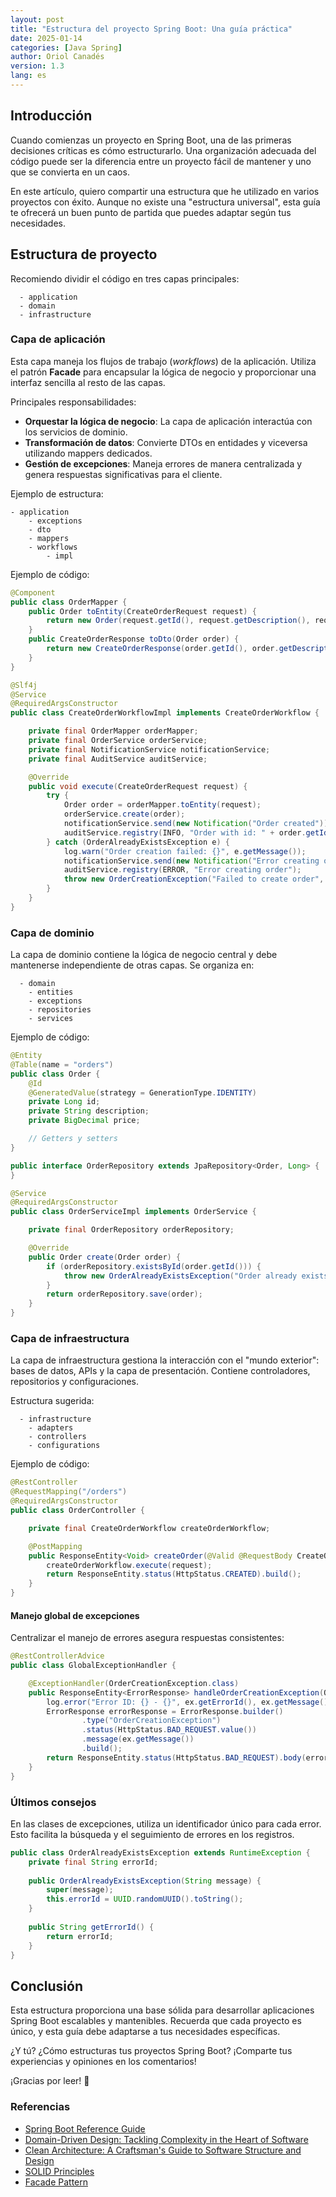 ```yaml
---
layout: post
title: "Estructura del proyecto Spring Boot: Una guía práctica"
date: 2025-01-14
categories: [Java Spring]
author: Oriol Canadés
version: 1.3
lang: es
---
```


## Introducción

Cuando comienzas un proyecto en Spring Boot, una de las primeras decisiones críticas es cómo estructurarlo. 
Una organización adecuada del código puede ser la diferencia entre un proyecto fácil de mantener y uno que se convierta en un caos.

En este artículo, quiero compartir una estructura que he utilizado en varios proyectos con éxito. 
Aunque no existe una "estructura universal", esta guía te ofrecerá un buen punto de partida que puedes adaptar según tus necesidades.

## Estructura de proyecto

Recomiendo dividir el código en tres capas principales:
```text
  - application
  - domain
  - infrastructure
```

### Capa de aplicación

Esta capa maneja los flujos de trabajo (_workflows_) de la aplicación. Utiliza el patrón **Facade** para encapsular la lógica de negocio y proporcionar una interfaz sencilla al resto de las capas.

Principales responsabilidades:
- **Orquestar la lógica de negocio**: La capa de aplicación interactúa con los servicios de dominio.
- **Transformación de datos**: Convierte DTOs en entidades y viceversa utilizando mappers dedicados.
- **Gestión de excepciones**: Maneja errores de manera centralizada y genera respuestas significativas para el cliente.

Ejemplo de estructura:
```text
- application
    - exceptions
    - dto
    - mappers
    - workflows
        - impl
```

Ejemplo de código:
```java
@Component
public class OrderMapper {
    public Order toEntity(CreateOrderRequest request) {
        return new Order(request.getId(), request.getDescription(), request.getPrice());
    }
    public CreateOrderResponse toDto(Order order) {
        return new CreateOrderResponse(order.getId(), order.getDescription(), order.getPrice());
    }
}
```

```java
@Slf4j
@Service
@RequiredArgsConstructor
public class CreateOrderWorkflowImpl implements CreateOrderWorkflow {

    private final OrderMapper orderMapper;
    private final OrderService orderService;
    private final NotificationService notificationService;
    private final AuditService auditService;

    @Override
    public void execute(CreateOrderRequest request) {
        try {
            Order order = orderMapper.toEntity(request);
            orderService.create(order);
            notificationService.send(new Notification("Order created"));
            auditService.registry(INFO, "Order with id: " + order.getId() + " was created successfully");
        } catch (OrderAlreadyExistsException e) {
            log.warn("Order creation failed: {}", e.getMessage());
            notificationService.send(new Notification("Error creating order"));
            auditService.registry(ERROR, "Error creating order");
            throw new OrderCreationException("Failed to create order", e);
        }
    }
}
```

### Capa de dominio

La capa de dominio contiene la lógica de negocio central y debe mantenerse independiente de otras capas. Se organiza en:
```text
  - domain
    - entities
    - exceptions
    - repositories
    - services
```

Ejemplo de código:

```java
@Entity
@Table(name = "orders")
public class Order {
    @Id
    @GeneratedValue(strategy = GenerationType.IDENTITY)
    private Long id;
    private String description;
    private BigDecimal price;

    // Getters y setters
}
```

```java
public interface OrderRepository extends JpaRepository<Order, Long> {
}
```

```java
@Service
@RequiredArgsConstructor
public class OrderServiceImpl implements OrderService {

    private final OrderRepository orderRepository;

    @Override
    public Order create(Order order) {
        if (orderRepository.existsById(order.getId())) {
            throw new OrderAlreadyExistsException("Order already exists with ID: " + order.getId());
        }
        return orderRepository.save(order);
    }
}
```

### Capa de infraestructura

La capa de infraestructura gestiona la interacción con el "mundo exterior": bases de datos, APIs y la capa de presentación. Contiene controladores, repositorios y configuraciones.

Estructura sugerida:
```text
  - infrastructure
    - adapters
    - controllers
    - configurations
```

Ejemplo de código:

```java
@RestController
@RequestMapping("/orders")
@RequiredArgsConstructor
public class OrderController {

    private final CreateOrderWorkflow createOrderWorkflow;

    @PostMapping
    public ResponseEntity<Void> createOrder(@Valid @RequestBody CreateOrderRequest request) {
        createOrderWorkflow.execute(request);
        return ResponseEntity.status(HttpStatus.CREATED).build();
    }
}
```

#### Manejo global de excepciones

Centralizar el manejo de errores asegura respuestas consistentes:

```java
@RestControllerAdvice
public class GlobalExceptionHandler {

    @ExceptionHandler(OrderCreationException.class)
    public ResponseEntity<ErrorResponse> handleOrderCreationException(OrderCreationException ex) {
        log.error("Error ID: {} - {}", ex.getErrorId(), ex.getMessage());
        ErrorResponse errorResponse = ErrorResponse.builder()
                .type("OrderCreationException")
                .status(HttpStatus.BAD_REQUEST.value())
                .message(ex.getMessage())
                .build();
        return ResponseEntity.status(HttpStatus.BAD_REQUEST).body(errorResponse);
    }
}
```

### Últimos consejos

En las clases de excepciones, utiliza un identificador único para cada error. 
Esto facilita la búsqueda y el seguimiento de errores en los registros.

```java
public class OrderAlreadyExistsException extends RuntimeException {
    private final String errorId;
    
    public OrderAlreadyExistsException(String message) {
        super(message);
        this.errorId = UUID.randomUUID().toString();
    }
    
    public String getErrorId() {
        return errorId;
    }
}
```

## Conclusión

Esta estructura proporciona una base sólida para desarrollar aplicaciones Spring Boot escalables y mantenibles. Recuerda que cada proyecto es único, y esta guía debe adaptarse a tus necesidades específicas.

¿Y tú? ¿Cómo estructuras tus proyectos Spring Boot? ¡Comparte tus experiencias y opiniones en los comentarios!

¡Gracias por leer! 🚀

### Referencias
- [Spring Boot Reference Guide](https://docs.spring.io/spring-boot/docs/current/reference/htmlsingle/)
- [Domain-Driven Design: Tackling Complexity in the Heart of Software](https://www.oreilly.com/library/view/domain-driven-design-tackling/0321125215/)
- [Clean Architecture: A Craftsman's Guide to Software Structure and Design](https://www.oreilly.com/library/view/clean-architecture-a/9780134494272/)
- [SOLID Principles](https://en.wikipedia.org/wiki/SOLID)
- [Facade Pattern](https://refactoring.guru/design-patterns/facade)
